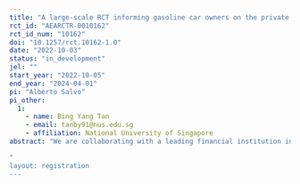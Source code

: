 ```yaml
---
title: "A large-scale RCT informing gasoline car owners on the private and social benefits of transitioning to electric vehicles"
rct_id: "AEARCTR-0010162"
rct_id_num: "10162"
doi: "10.1257/rct.10162-1.0"
date: "2022-10-03"
status: "in_development"
jel: ""
start_year: "2022-10-05"
end_year: "2024-04-01"
pi: "Alberto Salvo"
pi_other:
  1:
    - name: Bing Yang Tan
    - email: tanby91@nus.edu.sg
    - affiliation: National University of Singapore
abstract: "We are collaborating with a leading financial institution in Singapore to experiment with different ways of encouraging its account holders (clients) who regularly purchase gasoline to adopt electric vehicles (EV). The experiments involve four information treatments including a control group, whereby we provide up-to-date information in various forms. These include the private benefits of EV ownership, the social benefits of EV ownership, and salient information about financial incentives of EV adoption that the financial institution already provides to the general public. The information experiments will be implemented by the financial institution among 32,000 clients and is expected to last 14 weeks, from October 2022 to January 2023. Through our employer (National University of Singapore), we signed a Research Collaboration Agreement with the financial institution on August 17, 2022, which "regulates (our) collaboration in relation to the research project entitled 'EV (Energy Reset) Adoption'" and includes a detailed work plan and project schedule. The final milestone is to produce a research article that is published in a scientific journal. 
"
layout: registration
---
```


